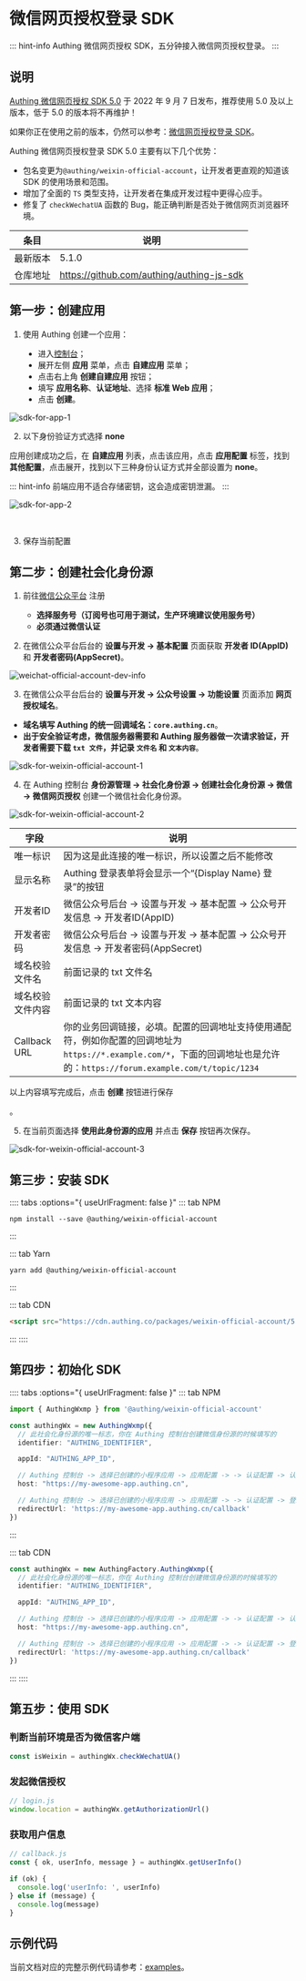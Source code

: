# 微信网页授权登录 SDK

::: hint-info
Authing 微信网页授权 SDK，五分钟接入微信网页授权登录。
:::

## 说明

[Authing 微信网页授权 SDK 5.0](https://github.com/Authing/authing-js-sdk/tree/master/packages/weixin-official-account) 于 2022 年 9 月 7 日发布，推荐使用 5.0 及以上版本，低于 5.0 的版本将不再维护！

如果你正在使用之前的版本，仍然可以参考：[微信网页授权登录 SDK](https://docs.authing.cn/v2/reference/sdk-for-wxmp.html)。

Authing 微信网页授权登录 SDK 5.0 主要有以下几个优势：

- 包名变更为`@authing/weixin-official-account`，让开发者更直观的知道该 SDK 的使用场景和范围。
- 增加了全面的 `TS` 类型支持，让开发者在集成开发过程中更得心应手。
- 修复了 `checkWechatUA` 函数的 Bug，能正确判断是否处于微信网页浏览器环境。

|条目|说明|
|-----|----|
|最新版本|5.1.0|
|仓库地址|https://github.com/authing/authing-js-sdk|

## 第一步：创建应用

1. 使用 Authing 创建一个应用：

<ul style="padding-left: 50px">
  <li>进入<a href="https://console.authing.cn/" target="blank">控制台</a>；</li>
  <li>展开左侧 <strong>应用</strong> 菜单，点击 <strong>自建应用</strong> 菜单；</li>
  <li>点击右上角 <strong>创建自建应用</strong> 按钮；</li>
  <li>填写 <strong>应用名称</strong>、<strong>认证地址</strong>、选择 <strong>标准 Web 应用</strong>；</li>
  <li>点击 <strong>创建</strong>。</li>
</ul>

![sdk-for-app-1](./images/sdk-for-app-1.png)

2. 以下身份验证方式选择 <strong>none</strong>

<p>应用创建成功之后，在 <strong>自建应用</strong> 列表，点击该应用，点击 <strong>应用配置</strong> 标签，找到 <strong>其他配置</strong>，点击展开，找到以下三种身份认证方式并全部设置为 <strong>none</strong>。</p>

::: hint-info
前端应用不适合存储密钥，这会造成密钥泄漏。
:::

![sdk-for-app-2](./images/sdk-for-app-2.png)

<br />

3. 保存当前配置

## 第二步：创建社会化身份源

1. 前往[微信公众平台](https://mp.weixin.qq.com/) 注册

    - **选择服务号（订阅号也可用于测试，生产环境建议使用服务号）**
    - **必须通过微信认证**

2. 在微信公众平台后台的 <strong>设置与开发 -> 基本配置</strong> 页面获取 <strong>开发者 ID(AppID)</strong> 和 <strong>开发者密码(AppSecret)</strong>。

![weichat-official-account-dev-info](./images/weichat-official-account-dev-info.png)

3. 在微信公众平台后台的 <strong>设置与开发 -> 公众号设置 -> 功能设置</strong> 页面添加 <strong>网页授权域名</strong>。

  - **域名填写 Authing 的统一回调域名：`core.authing.cn`**。
  - **出于安全验证考虑，微信服务器需要和 Authing 服务器做一次请求验证，开发者需要下载 `txt 文件`，并记录 `文件名` 和 `文本内容`**。

![sdk-for-weixin-official-account-1](./images/sdk-for-weixin-official-account-1.png)

4. 在 Authing 控制台 <strong>身份源管理 -> 社会化身份源 -> 创建社会化身份源 -> 微信 -> 微信网页授权</strong> 创建一个微信社会化身份源。

![sdk-for-weixin-official-account-2](./images/sdk-for-weixin-official-account-2.png)

|字段|说明|
|----|----|
|唯一标识|因为这是此连接的唯一标识，所以设置之后不能修改|
|显示名称|Authing 登录表单将会显示一个“{Display Name} 登录”的按钮|
|开发者ID|微信公众号后台 -> 设置与开发 -> 基本配置 -> 公众号开发信息 -> 开发者ID(AppID)|
|开发者密码|微信公众号后台 -> 设置与开发 -> 基本配置 -> 公众号开发信息 -> 开发者密码(AppSecret)|
|域名校验文件名|前面记录的 txt 文件名|
|域名校验文件内容|前面记录的 txt 文本内容|
|Callback URL|你的业务回调链接，必填。配置的回调地址支持使用通配符，例如你配置的回调地址为`https://*.example.com/*`，下面的回调地址也是允许的：`https://forum.example.com/t/topic/1234`|

<p>以上内容填写完成后，点击 <strong>创建</strong> 按钮进行保存</p>。

5. 在当前页面选择 **使用此身份源的应用** 并点击 **保存** 按钮再次保存。

![sdk-for-weixin-official-account-3](./images/sdk-for-weixin-official-account-3.png)

## 第三步：安装 SDK

:::: tabs :options="{ useUrlFragment: false }"
::: tab NPM
``` shell
npm install --save @authing/weixin-official-account
```
:::

::: tab Yarn
``` shell
yarn add @authing/weixin-official-account
```
:::

::: tab CDN
```html
<script src="https://cdn.authing.co/packages/weixin-official-account/5.1.0/weixin-official-account.min.js"></script>
```
:::
::::

## 第四步：初始化 SDK

:::: tabs :options="{ useUrlFragment: false }"
::: tab NPM
``` typescript
import { AuthingWxmp } from '@authing/weixin-official-account'

const authingWx = new AuthingWxmp({
  // 此社会化身份源的唯一标志，你在 Authing 控制台创建微信身份源的时候填写的
  identifier: "AUTHING_IDENTIFIER",

  appId: "AUTHING_APP_ID",

  // Authing 控制台 -> 选择已创建的小程序应用 -> 应用配置 -> -> 认证配置 -> 认证地址
  host: "https://my-awesome-app.authing.cn",

  // Authing 控制台 -> 选择已创建的小程序应用 -> 应用配置 -> -> 认证配置 -> 登录回调 URL
  redirectUrl: 'https://my-awesome-app.authing.cn/callback'
})
```
:::

::: tab CDN
``` typescript
const authingWx = new AuthingFactory.AuthingWxmp({
  // 此社会化身份源的唯一标志，你在 Authing 控制台创建微信身份源的时候填写的
  identifier: "AUTHING_IDENTIFIER",

  appId: "AUTHING_APP_ID",

  // Authing 控制台 -> 选择已创建的小程序应用 -> 应用配置 -> -> 认证配置 -> 认证地址
  host: "https://my-awesome-app.authing.cn",

  // Authing 控制台 -> 选择已创建的小程序应用 -> 应用配置 -> -> 认证配置 -> 登录回调 URL
  redirectUrl: 'https://my-awesome-app.authing.cn/callback'
})
```
:::
::::

## 第五步：使用 SDK

### 判断当前环境是否为微信客户端
``` typescript
const isWeixin = authingWx.checkWechatUA()
```

### 发起微信授权

``` typescript
// login.js
window.location = authingWx.getAuthorizationUrl()
```

### 获取用户信息
``` typescript
// callback.js
const { ok, userInfo, message } = authingWx.getUserInfo()

if (ok) {
  console.log('userInfo: ', userInfo)
} else if (message) {
  console.log(message)
}
```

## 示例代码

当前文档对应的完整示例代码请参考：[examples](https://github.com/Authing/authing-js-sdk/tree/master/examples/weixin-official-account)。